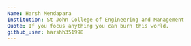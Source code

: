```yaml
---
Name: Harsh Mendapara
Institution: St John College of Engineering and Management
Quote: If you focus anything you can burn this world.
github_user: harshh351998
---
```

